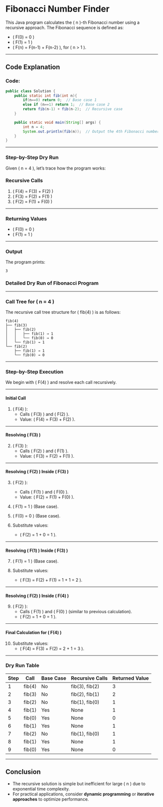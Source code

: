 # Fibonacci Number Finder

This Java program calculates the \( n \)-th Fibonacci number using a recursive approach. The Fibonacci sequence is defined as:
- \( F(0) = 0 \)
- \( F(1) = 1 \)
- \( F(n) = F(n-1) + F(n-2) \), for \( n > 1 \).

---

## **Code Explanation**
### Code:
```java
public class Solution {
    public static int fib(int n){
        if(n==0) return 0;  // Base case 1
        else if (n==1) return 1;  // Base case 2
        return fib(n-1) + fib(n-2);  // Recursive case
    }

    public static void main(String[] args) {
        int n = 4;
        System.out.println(fib(n));  // Output the 4th Fibonacci number
    }
}
```

---

### **Step-by-Step Dry Run**
Given \( n = 4 \), let’s trace how the program works:


### **Recursive Calls**
1. \( F(4) = F(3) + F(2) \)  
2. \( F(3) = F(2) + F(1) \)  
3. \( F(2) = F(1) + F(0) \)  

---

### **Returning Values**
- \( F(0) = 0 \)  
- \( F(1) = 1 \)  


---

### **Output**
The program prints:
```
3
```

### **Detailed Dry Run of Fibonacci Program**


---

### **Call Tree for \( n = 4 \)**

The recursive call tree structure for \( fib(4) \) is as follows:

```
fib(4)
├── fib(3)
│   ├── fib(2)
│   │   ├── fib(1) → 1
│   │   └── fib(0) → 0
│   └── fib(1) → 1
└── fib(2)
    ├── fib(1) → 1
    └── fib(0) → 0
```

---


### **Step-by-Step Execution**

We begin with \( F(4) \) and resolve each call recursively.

---

#### **Initial Call**
1. \( F(4) \):  
   - Calls \( F(3) \) and \( F(2) \).  
   - Value: \( F(4) = F(3) + F(2) \).  

---

#### **Resolving \( F(3) \)**
2. \( F(3) \):  
   - Calls \( F(2) \) and \( F(1) \).  
   - Value: \( F(3) = F(2) + F(1) \).  

---

#### **Resolving \( F(2) \) Inside \( F(3) \)**
3. \( F(2) \):  
   - Calls \( F(1) \) and \( F(0) \).  
   - Value: \( F(2) = F(1) + F(0) \).  

4. \( F(1) = 1 \) (Base case).  
5. \( F(0) = 0 \) (Base case).  

6. Substitute values:  
   - \( F(2) = 1 + 0 = 1 \).  

---

#### **Resolving \( F(1) \) Inside \( F(3) \)**
7. \( F(1) = 1 \) (Base case).  

8. Substitute values:  
   - \( F(3) = F(2) + F(1) = 1 + 1 = 2 \).  

---

#### **Resolving \( F(2) \) Inside \( F(4) \)**
9. \( F(2) \):  
   - Calls \( F(1) \) and \( F(0) \) (similar to previous calculation).  
   - \( F(2) = 1 + 0 = 1 \).  

---

#### **Final Calculation for \( F(4) \)**
10. Substitute values:  
    - \( F(4) = F(3) + F(2) = 2 + 1 = 3 \).  

---


### **Dry Run Table**

| Step | Call          | Base Case | Recursive Calls       | Returned Value |
|------|---------------|-----------|-----------------------|----------------|
| 1    | fib(4)        | No        | fib(3), fib(2)        | 3              |
| 2    | fib(3)        | No        | fib(2), fib(1)        | 2              |
| 3    | fib(2)        | No        | fib(1), fib(0)        | 1              |
| 4    | fib(1)        | Yes       | None                  | 1              |
| 5    | fib(0)        | Yes       | None                  | 0              |
| 6    | fib(1)        | Yes       | None                  | 1              |
| 7    | fib(2)        | No        | fib(1), fib(0)        | 1              |
| 8    | fib(1)        | Yes       | None                  | 1              |
| 9    | fib(0)        | Yes       | None                  | 0              |

---



## **Conclusion**
- The recursive solution is simple but inefficient for large \( n \) due to exponential time complexity.
- For practical applications, consider **dynamic programming** or **iterative approaches** to optimize performance.
